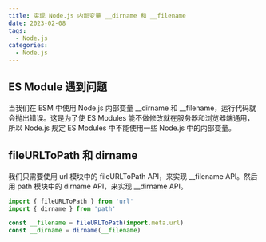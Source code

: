 ```yaml
---
title: 实现 Node.js 内部变量 __dirname 和 __filename
date: 2023-02-08
tags:
  - Node.js
categories:
  - Node.js
---
```


## ES Module 遇到问题

当我们在 ESM 中使用 Node.js 内部变量 __dirname 和 __filename，运行代码就会抛出错误。这是为了使 ES Modules 能不做修改就在服务器和浏览器端通用，所以 Node.js 规定 ES Modules 中不能使用一些 Node.js 中的内部变量。

## fileURLToPath 和 dirname

我们只需要使用 url 模块中的 fileURLToPath API，来实现 __filename API。然后用 path 模块中的 dirname API，来实现 __dirname API。

```JavaScript
import { fileURLToPath } from 'url'
import { dirname } from 'path'

const __filename = fileURLToPath(import.meta.url)
const __dirname = dirname(__filename)
```